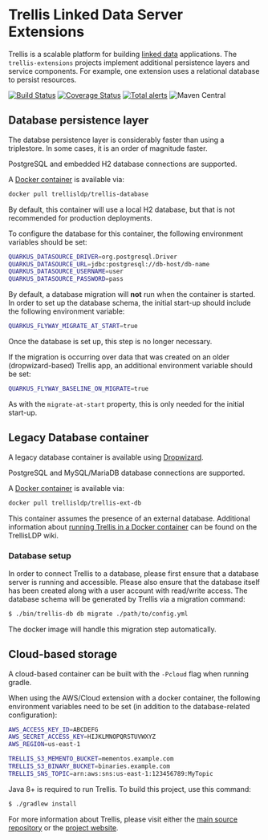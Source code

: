 # Trellis Linked Data Server Extensions

Trellis is a scalable platform for building [linked data](https://www.w3.org/TR/ldp/) applications.
The `trellis-extensions` projects implement additional persistence layers and service components.
For example, one extension uses a relational database to persist resources.

[![Build Status](https://travis-ci.com/trellis-ldp/trellis-extensions.svg?branch=master)](https://travis-ci.com/trellis-ldp/trellis-extensions)
[![Coverage Status](https://coveralls.io/repos/github/trellis-ldp/trellis-extensions/badge.svg?branch=master)](https://coveralls.io/github/trellis-ldp/trellis-extensions?branch=master)
[![Total alerts](https://img.shields.io/lgtm/alerts/g/trellis-ldp/trellis-extensions.svg?logo=lgtm&logoWidth=18)](https://lgtm.com/projects/g/trellis-ldp/trellis-extensions/alerts/)
![Maven Central](https://img.shields.io/maven-central/v/org.trellisldp.ext/trellis-db.svg)

## Database persistence layer

The databse persistence layer is considerably faster
than using a triplestore. In some cases, it is an
order of magnitude faster.

PostgreSQL and embedded H2 database connections are supported.

A [Docker container](https://hub.docker.com/r/trellisldp/trellis-database/) is available via:

```sh
docker pull trellisldp/trellis-database
```

By default, this container will use a local H2 database, but that is not recommended for production deployments.

To configure the database for this container, the following environment variables
should be set:

```sh
QUARKUS_DATASOURCE_DRIVER=org.postgresql.Driver
QUARKUS_DATASOURCE_URL=jdbc:postgresql://db-host/db-name
QUARKUS_DATASOURCE_USERNAME=user
QUARKUS_DATASOURCE_PASSWORD=pass
```

By default, a database migration will **not** run when the
container is started. In order to set up the database schema,
the initial start-up should include the following environment variable:

```sh
QUARKUS_FLYWAY_MIGRATE_AT_START=true
```

Once the database is set up, this step is no longer necessary.

If the migration is occurring over data that was created on an older (dropwizard-based) Trellis app,
an additional environment variable should be set:

```sh
QUARKUS_FLYWAY_BASELINE_ON_MIGRATE=true
```

As with the `migrate-at-start` property, this is only needed for the initial start-up.

## Legacy Database container

A legacy database container is available using
[Dropwizard](https://dropwizard.io).

PostgreSQL and MySQL/MariaDB database connections are supported.

A [Docker container](https://hub.docker.com/r/trellisldp/trellis-ext-db/) is available via:

```sh
docker pull trellisldp/trellis-ext-db
```

This container assumes the presence of an external database. Additional information about
[running Trellis in a Docker container](https://github.com/trellis-ldp/trellis/wiki/Dockerized-Trellis)
can be found on the TrellisLDP wiki.

### Database setup

In order to connect Trellis to a database, please first ensure that a database server is running and accessible. Please also
ensure that the database itself has been created along with a user account with read/write access. The database schema will
be generated by Trellis via a migration command:

```sh
$ ./bin/trellis-db db migrate ./path/to/config.yml
```

The docker image will handle this migration step automatically.

## Cloud-based storage

A cloud-based container can be built with the
`-Pcloud` flag when running gradle.

When using the AWS/Cloud extension with a docker
container, the following environment variables need
to be set (in addition to the database-related
configuration):

```sh
AWS_ACCESS_KEY_ID=ABCDEFG
AWS_SECRET_ACCESS_KEY=HIJKLMNOPQRSTUVWXYZ
AWS_REGION=us-east-1

TRELLIS_S3_MEMENTO_BUCKET=mementos.example.com
TRELLIS_S3_BINARY_BUCKET=binaries.example.com
TRELLIS_SNS_TOPIC=arn:aws:sns:us-east-1:123456789:MyTopic
```

Java 8+ is required to run Trellis. To build this project, use this command:

```sh
$ ./gradlew install
```

For more information about Trellis, please visit either the
[main source repository](https://github.com/trellis-ldp/trellis) or the
[project website](https://www.trellisldp.org).
